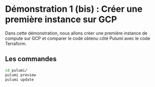 # Démonstration 1 (bis) : Créer une première instance sur GCP

Dans cette démonstration, nous allons créer une première instance de compute sur GCP et comparer le code obtenu côté Pulumi avec le code Terraform.

## Les commandes

```bash
cd pulumi/
pulumi preview
pulumi update
```
